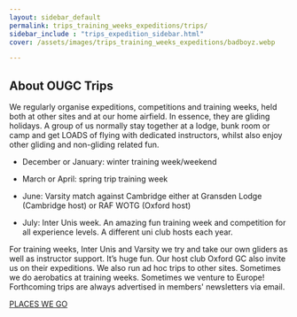 ```yaml
---
layout: sidebar_default
permalink: trips_training_weeks_expeditions/trips/
sidebar_include : "trips_expedition_sidebar.html"
cover: /assets/images/trips_training_weeks_expeditions/badboyz.webp

---
```


<!-- <div class="page-layout">
<aside class="sidebar">
  <ul class="side-nav">
    <li><span class="section-label">Introduction Days</span></li>
    
  <li>
    <a href="/introduction_days/key_information/" class="{% if page.url == '/intro/key-info/' %}active-black{% endif %}">Key Information</a>
  </li>
    <li>
      <a href="/introduction_days/basic_airfield_safety/" class="{% if page.url == '/intro/safety/' %}active-black{% endif %}">Basic Airfield Safety</a>
    </li>
    <li>
      <a href="/introduction_days/what_to_expect/" class="{% if page.url == '/intro/more-info/' %}active-black{% endif %}">More Information and What to Expect</a>
    </li>
  </ul>
</aside>
</div> -->

## About OUGC Trips

We regularly organise expeditions, competitions and training weeks, held both at other sites and at our home airfield. In essence, they are gliding holidays. A group of us normally stay together at a lodge, bunk room or camp and get LOADS of flying with dedicated instructors, whilst also enjoy other gliding and non-gliding related fun. 

- December or January: winter training week/weekend 

- March or April: spring trip training week

- June: Varsity match against Cambridge either at Gransden Lodge (Cambridge host) or RAF WOTG (Oxford host)

- July: Inter Unis week. An amazing fun training week and competition for all experience levels. A different uni club hosts each year.

For training weeks, Inter Unis and Varsity we try and take our own gliders as well as instructor support. It’s huge fun. Our host club Oxford GC also invite us on their expeditions. We also run ad hoc trips to other sites. Sometimes we do aerobatics at training weeks. Sometimes we venture to Europe! Forthcoming trips are always advertised in members' newsletters via email. 

<div class="home-button-wrapper">
    <a href="/trips_training_weeks_expeditions/places/" class="big-button">PLACES WE GO</a>
</div>